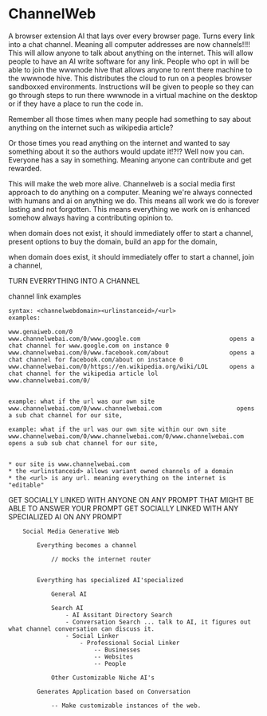 # ChannelWeb

A browser extension AI that lays over every browser page.
Turns every link into a chat channel.
Meaning all computer addresses are now channels!!!!
This will allow anyone to talk about anything on the internet.
This will allow people to have an AI write software for any link.
People who opt in will be able to join the wwwnode hive
that allows anyone to rent there machine to the wwwnode hive.
This distributes the cloud to run on 
a peoples browser sandboxxed environments.
Instructions will be given to people so they can go through
steps to run there wwwnode in a virtual machine
on the desktop or if they have a place to run the code in.

Remember all those times when many people had something
to say about anything on the internet such as wikipedia article?

Or those times you read anything on the internet and wanted to say something
about it so the authors would update it!?!?
Well now you can. Everyone has a say in something.
Meaning anyone can contribute and get rewarded.

This will make the web more alive.
Channelweb is a social media first approach to
do anything on a computer. Meaning we're always connected
with humans and ai on anything we do.
This means all work we do is forever lasting
and not forgotten. This means everything
we work on is enhanced somehow always having
a contributing opinion to.

when domain does not exist, it should immediately offer to
    start a channel,
    present options to buy the domain,
    build an app for the domain,

when domain does exist, it should immediately offer to
    start a channel,
    join a channel,


TURN EVERRYTHING INTO A CHANNEL

channel link examples

    syntax: <channelwebdomain><urlinstanceid>/<url>
    examples:
    
    www.genaiweb.com/0
    www.channelwebai.com/0/www.google.com                         opens a chat channel for www.google.com on instance 0
    www.channelwebai.com/0/www.facebook.com/about                 opens a chat channel for facebook.com/about on instance 0
    www.channelwebai.com/0/https://en.wikipedia.org/wiki/LOL      opens a chat channel for the wikipedia article lol
    www.channelwebai.com/0/


    example: what if the url was our own site
    www.channelwebai.com/0/www.channelwebai.com                     opens a sub chat channel for our site,

    example: what if the url was our own site within our own site
    www.channelwebai.com/0/www.channelwebai.com/0/www.channelwebai.com        opens a sub sub chat channel for our site,


    * our site is www.channelwebai.com
    * the <urlinstanceid> allows variant owned channels of a domain
    * the <url> is any url. meaning everything on the internet is "editable"

GET SOCIALLY LINKED WITH ANYONE ON ANY PROMPT THAT MIGHT BE ABLE TO ANSWER YOUR PROMPT
GET SOCIALLY LINKED WITH ANY SPECIALIZED AI ON ANY PROMPT







        Social Media Generative Web
        
            Everything becomes a channel
            
                // mocks the internet router
                
            
            Everything has specialized AI'specialized
        
                General AI
        
                Search AI 
                    - AI Assitant Directory Search
                    - Conversation Search ... talk to AI, it figures out what channel conversation can discuss it.
                    - Social Linker
                        - Professional Social Linker
                            -- Businesses
                            -- Websites
                            -- People
        
                Other Customizable Niche AI's
        
            Generates Application based on Conversation
        
                -- Make customizable instances of the web.


